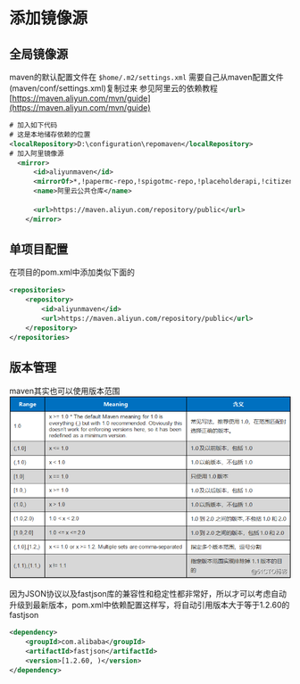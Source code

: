 # 添加镜像源

## 全局镜像源

maven的默认配置文件在 `$home/.m2/settings.xml` 需要自己从maven配置文件(maven/conf/settings.xml)复制过来
参见阿里云的依赖教程
[https://maven.aliyun.com/mvn/guide](https://maven.aliyun.com/mvn/guide)

```xml
# 加入如下代码
# 这是本地储存依赖的位置
<localRepository>D:\configuration\repomaven</localRepository>
# 加入阿里镜像源
  <mirror>
      <id>aliyunmaven</id>
      <mirrorOf>*,!papermc-repo,!spigotmc-repo,!placeholderapi,!citizens-repo,!jitpack.io,!dmulloy2-repo</mirrorOf>
      <name>阿里云公共仓库</name>

      <url>https://maven.aliyun.com/repository/public</url>
    </mirror>
```

## 单项目配置

在项目的pom.xml中添加类似下面的

```xml
<repositories>
    <repository>
        <id>aliyunmaven</id>
        <url>https://maven.aliyun.com/repository/public</url>
    </repository>
</repositories>
```

## 版本管理

maven其实也可以使用版本范围
![版本](./res/maven-version.png)  

因为JSON协议以及fastjson库的兼容性和稳定性都非常好，所以才可以考虑自动升级到最新版本，pom.xml中依赖配置这样写，将自动引用版本大于等于1.2.60的fastjson

```xml
<dependency>
    <groupId>com.alibaba</groupId>
    <artifactId>fastjson</artifactId>
    <version>[1.2.60, )</version>
</dependency>
```
